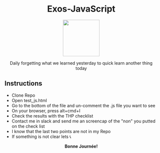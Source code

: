 <h1 align='center'>Exos-JavaScript</h1>

<div align='center'>
<a href='http://thehackingproject.org/'>
<img src='https://raw.githubusercontent.com/ticho/test/master/img/thp-logo.png' height="120">
</a>
</div>

<p align='center'>Daily forgetting what we learned yesterday to quick learn another thing today</p>

## Instructions

  - Clone Repo
  - Open test_js.html
  - Go to the bottom of the file and un-comment the .js file you want to see
  - On your browser, press alt+cmd+I
  - Check the results with the THP checklist
  - Contact me in slack and send me an screencap of the "non" you putted on the check list
  - I know that the last two points are not in my Repo
  - If something is not clear lets 📞

<p align='center'><strong> Bonne Journée!</strong></p>
